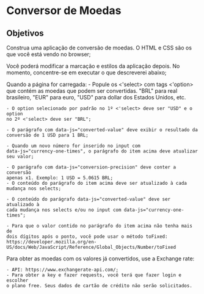 # Conversor de Moedas

## Objetivos
Construa uma aplicação de conversão de moedas. O HTML e CSS são os que você está vendo no browser;

Você poderá modificar a marcação e estilos da aplicação depois. No momento, 
concentre-se em executar o que descreverei abaixo;
    
Quando a página for carregada: 
    - Popule os <'select> com tags <'option> que contém as moedas que podem ser
    convertidas. "BRL" para real brasileiro, "EUR" para euro, "USD" para 
    dollar dos Estados Unidos, etc.

    - O option selecionado por padrão no 1º <'select> deve ser "USD" e o option
    no 2º <'select> deve ser "BRL";

    - O parágrafo com data-js="converted-value" deve exibir o resultado da 
    conversão de 1 USD para 1 BRL;

    - Quando um novo número for inserido no input com 
    data-js="currency-one-times", o parágrafo do item acima deve atualizar 
    seu valor;

    - O parágrafo com data-js="conversion-precision" deve conter a conversão 
    apenas x1. Exemplo: 1 USD = 5.0615 BRL;
    - O conteúdo do parágrafo do item acima deve ser atualizado à cada 
    mudança nos selects;

    - O conteúdo do parágrafo data-js="converted-value" deve ser atualizado à
    cada mudança nos selects e/ou no input com data-js="currency-one-times";

    - Para que o valor contido no parágrafo do item acima não tenha mais de 
    dois dígitos após o ponto, você pode usar o método toFixed: 
    https://developer.mozilla.org/en-US/docs/Web/JavaScript/Reference/Global_Objects/Number/toFixed
    
Para obter as moedas com os valores já convertidos, use a Exchange rate:

    - API: https://www.exchangerate-api.com/;
    - Para obter a key e fazer requests, você terá que fazer login e escolher
    o plano free. Seus dados de cartão de crédito não serão solicitados.

